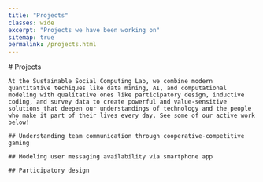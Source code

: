 ```yaml
---
title: "Projects"
classes: wide
excerpt: "Projects we have been working on"
sitemap: true
permalink: /projects.html
---
```


<div class="projects-page">
    # Projects

    At the Sustainable Social Computing Lab, we combine modern quantitative techiques like data mining, AI, and computational modeling with qualitative ones like participatory design, inductive coding, and survey data to create powerful and value-sensitive solutions that deepen our understandings of technology and the people who make it part of their lives every day. See some of our active work below!

    ## Understanding team communication through cooperative-competitive gaming

    ## Modeling user messaging availability via smartphone app

    ## Participatory design
</div>